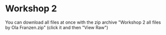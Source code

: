# Workshop 2

You can download all files at once with the zip archive "Workshop 2 all files by Ola Franzen.zip" (click it and then "View Raw")